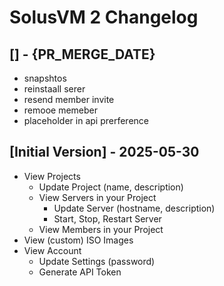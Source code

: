 # SolusVM 2 Changelog

## [] - {PR_MERGE_DATE}

- snapshtos
- reinstaall serer
- resend member invite
- remooe memeber
- placeholder in api prerference

## [Initial Version] - 2025-05-30

- View Projects
    - Update Project (name, description)
    - View Servers in your Project
        - Update Server (hostname, description)
        - Start, Stop, Restart Server
    - View Members in your Project
- View (custom) ISO Images
- View Account
    - Update Settings (password)
    - Generate API Token